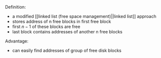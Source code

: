 Definition:
- a modified [[linked list (free space management)||linked list]] approach
- stores address of n free blocks in first free block
- first $n - 1$ of these blocks are free
- last block contains addresses of another n free blocks

Advantage:
- can easily find addresses of group of free disk blocks